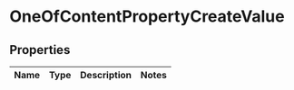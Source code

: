 # OneOfContentPropertyCreateValue

## Properties
Name | Type | Description | Notes
------------ | ------------- | ------------- | -------------
